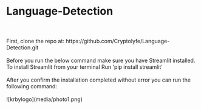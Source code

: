 # Language-Detection
<br>
<br> 
First, clone the repo at: https://github.com/Cryptolyfe/Language-Detection.git
<br>
<br> 
Before you run the below command make sure you have Streamlit installed.
To install Streamlit from your terminal Run 'pip install streamlit' 
<br>
<br> 
After you confirm the installation completed without error you can run the following command:
<br>
<br> 
![krbylogo](media/photo1.png)
